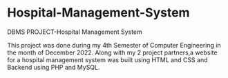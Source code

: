 # Hospital-Management-System
DBMS PROJECT-Hospital Management System

This project was done during my 4th Semester of Computer Engineering in the month of December 2022.
Along with my 2 project partners,a website for a hospital management system was built using HTML and CSS and Backend using PHP and MySQL.
